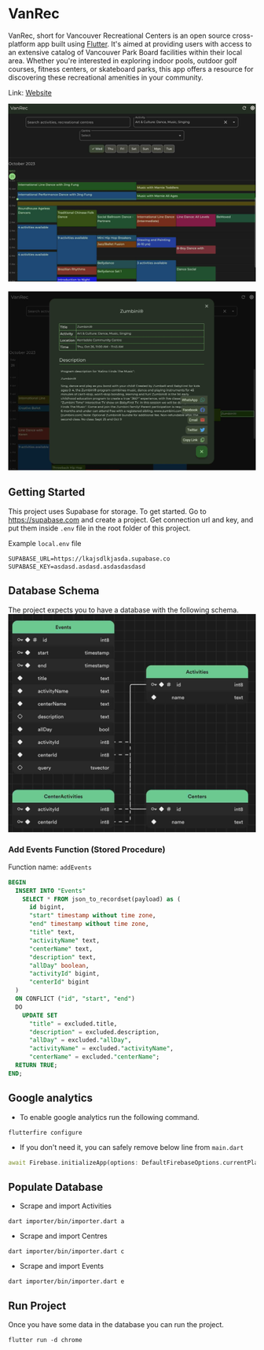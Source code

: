 # VanRec

VanRec, short for Vancouver Recreational Centers is an open source cross-platform app built using [Flutter](https://flutter.dev). 
It's aimed at providing users with access to an extensive catalog of Vancouver Park Board facilities within 
their local area. Whether you're interested in exploring indoor pools, outdoor golf 
courses, fitness centers, or skateboard parks, this app offers a resource for 
discovering these recreational amenities in your community.

Link: [Website](https://vanrec.kasem.dev)

![Alt Text](./screenshot-2.jpg)
<br><br>
![Alt Text](./screenshot-1.jpg)

## Getting Started
This project uses Supabase for storage. To get started. Go to https://supabase.com and create a project.
Get connection url and key, and put them inside `.env` file in the root folder of this project. 

Example `local.env` file
```
SUPABASE_URL=https://lkajsdlkjasda.supabase.co
SUPABASE_KEY=asdasd.asdasd.asdasdasdasd
```

## Database Schema
The project expects you to have a database with the following schema.
![Alt Text](./schema.jpg)

### Add Events Function (Stored Procedure)

Function name: `addEvents`
```sql
BEGIN
  INSERT INTO "Events"
    SELECT * FROM json_to_recordset(payload) as (
      id bigint, 
      "start" timestamp without time zone, 
      "end" timestamp without time zone, 
      "title" text, 
      "activityName" text, 
      "centerName" text,
      "description" text,  
      "allDay" boolean, 
      "activityId" bigint, 
      "centerId" bigint
  )
  ON CONFLICT ("id", "start", "end") 
  DO 
    UPDATE SET 
      "title" = excluded.title, 
      "description" = excluded.description, 
      "allDay" = excluded."allDay",
      "activityName" = excluded."activityName",
      "centerName" = excluded."centerName";
  RETURN TRUE;      
END;

```

## Google analytics
- To enable google analytics run the following command.
```
flutterfire configure
```

- If you don't need it, you can safely remove below line from `main.dart`
```dart
await Firebase.initializeApp(options: DefaultFirebaseOptions.currentPlatform);
```

## Populate Database

- Scrape and import Activities
```shell
dart importer/bin/importer.dart a
```

- Scrape and import Centres
```shell
dart importer/bin/importer.dart c
```

- Scrape and import Events
```shell
dart importer/bin/importer.dart e
```

## Run Project
Once you have some data in the database you can run the project.
```
flutter run -d chrome
```